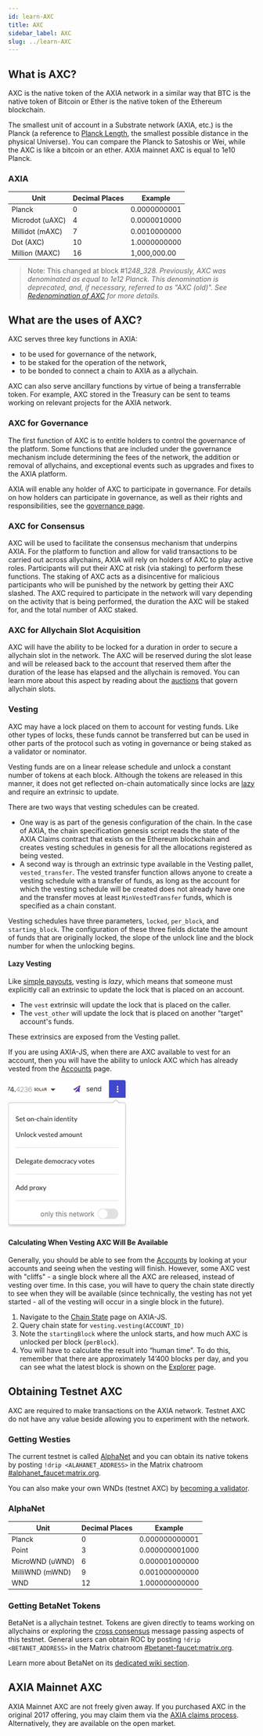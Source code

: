 ```yaml
---
id: learn-AXC
title: AXC
sidebar_label: AXC
slug: ../learn-AXC
---
```


## What is AXC?

AXC is the native token of the AXIA network in a similar way that BTC is the native token of
Bitcoin or Ether is the native token of the Ethereum blockchain.

The smallest unit of account in a Substrate network (AXIA, etc.) is the Planck (a
reference to [Planck Length](https://en.wikipedia.org/wiki/Planck_length), the smallest possible
distance in the physical Universe). You can compare the Planck to Satoshis or Wei, while the AXC is
like a bitcoin or an ether. AXIA mainnet AXC is equal to 1e10 Planck.

### AXIA

| Unit            | Decimal Places | Example      |
| --------------- | -------------- | ------------ |
| Planck          | 0              | 0.0000000001 |
| Microdot (uAXC) | 4              | 0.0000010000 |
| Millidot (mAXC) | 7              | 0.0010000000 |
| Dot (AXC)       | 10             | 1.0000000000 |
| Million (MAXC)  | 16             | 1,000,000.00 |

> Note: This changed at block #1*248_328. Previously, AXC was denominated as equal to 1e12 Planck.
> This denomination is deprecated, and, if necessary, referred to as "AXC (old)".
> See [Redenomination of AXC](../general/redenomination.md) for more details.*


## What are the uses of AXC?

AXC serves three key functions in AXIA:

- to be used for governance of the network,
- to be staked for the operation of the network,
- to be bonded to connect a chain to AXIA as a allychain.

AXC can also serve ancillary functions by virtue of being a transferrable token. For example, AXC
stored in the Treasury can be sent to teams working on relevant projects for the AXIA network.


### AXC for Governance

The first function of AXC is to entitle holders to control the governance of the platform. Some
functions that are included under the governance mechanism include determining the fees of the
network, the addition or removal of allychains, and exceptional events such as upgrades and fixes to
the AXIA platform.

AXIA will enable any holder of AXC to participate in governance. For details on how holders can
participate in governance, as well as their rights and responsibilities, see the
[governance page](learn-governance.md).

### AXC for Consensus

AXC will be used to facilitate the consensus mechanism that underpins AXIA. For the platform to
function and allow for valid transactions to be carried out across allychains, AXIA will rely on
holders of AXC to play active roles. Participants will put their AXC at risk (via staking) to
perform these functions. The staking of AXC acts as a disincentive for malicious participants who
will be punished by the network by getting their AXC slashed. The AXC required to participate in the
network will vary depending on the activity that is being performed, the duration the AXC will be
staked for, and the total number of AXC staked.

### AXC for Allychain Slot Acquisition

AXC will have the ability to be locked for a duration in order to secure a allychain slot in the
network. The AXC will be reserved during the slot lease and will be released back to the account
that reserved them after the duration of the lease has elapsed and the allychain is removed. You can
learn more about this aspect by reading about the [auctions](learn-auction.md) that govern allychain
slots.

### Vesting

AXC may have a lock placed on them to account for vesting funds. Like other types of locks, these
funds cannot be transferred but can be used in other parts of the protocol such as voting in
governance or being staked as a validator or nominator.

Vesting funds are on a linear release schedule and unlock a constant number of tokens at each block.
Although the tokens are released in this manner, it does not get reflected on-chain automatically
since locks are [lazy](#lazy-vesting) and require an extrinsic to update.

There are two ways that vesting schedules can be created.

- One way is as part of the genesis configuration of the chain. In the case of AXIA,
  the chain specification genesis script reads the state of the AXIA Claims contract that exists
  on the Ethereum blockchain and creates vesting schedules in genesis for all the allocations
  registered as being vested.
- A second way is through an extrinsic type available in the Vesting pallet, `vested_transfer`. The
  vested transfer function allows anyone to create a vesting schedule with a transfer of funds, as
  long as the account for which the vesting schedule will be created does not already have one and
  the transfer moves at least `MinVestedTransfer` funds, which is specified as a chain constant.

Vesting schedules have three parameters, `locked`, `per_block`, and `starting_block`. The
configuration of these three fields dictate the amount of funds that are originally locked, the
slope of the unlock line and the block number for when the unlocking begins.

#### Lazy Vesting

Like [simple payouts](learn-simple-payouts.md), vesting is _lazy_, which means that someone must
explicitly call an extrinsic to update the lock that is placed on an account.

- The `vest` extrinsic will update the lock that is placed on the caller.
- The `vest_other` will update the lock that is placed on another "target" account's funds.

These extrinsics are exposed from the Vesting pallet.

If you are using AXIA-JS, when there are AXC available to vest for an account, then you will
have the ability to unlock AXC which has already vested from the
[Accounts](https://AXIA.js.org/apps/#/accounts) page.

![unbond](../assets/unlock-vesting.png)

#### Calculating When Vesting AXC Will Be Available

Generally, you should be able to see from the [Accounts](https://AXIA.js.org/apps/#/accounts) by
looking at your accounts and seeing when the vesting will finish. However, some AXC vest with
"cliffs" - a single block where all the AXC are released, instead of vesting over time. In this
case, you will have to query the chain state directly to see when they will be available (since
technically, the vesting has not yet started - all of the vesting will occur in a single block in
the future).

1. Navigate to the
   [Chain State](https://AXIA.js.org/apps/?rpc=wss%3A%2F%2Frpc.AXIA.io#/chainstate) page on
   AXIA-JS.
2. Query chain state for `vesting.vesting(ACCOUNT_ID)`
3. Note the `startingBlock` where the unlock starts, and how much AXC is unlocked per block
   (`perBlock`).
4. You will have to calculate the result into “human time". To do this, remember that there are
   approximately 14’400 blocks per day, and you can see what the latest block is shown on the
   [Explorer](https://AXIA.js.org/apps/?rpc=wss%3A%2F%2Frpc.AXIA.io#/explorer) page.

## Obtaining Testnet AXC

AXC are required to make transactions on the AXIA network. Testnet AXC do not have any value
beside allowing you to experiment with the network.

### Getting Westies

The current testnet is called [AlphaNet](../maintain/maintain-networks.md#alphanet-test-network) and you can
obtain its native tokens by posting `!drip <ALAHANET_ADDRESS>` in the Matrix chatroom
[#alphanet_faucet:matrix.org](https://matrix.to/#/#alphanet_faucet:matrix.org).

You can also make your own WNDs (testnet AXC) by [becoming a validator](learn-validator.md).

### AlphaNet

| Unit            | Decimal Places | Example        |
| --------------- | -------------- | -------------- |
| Planck          | 0              | 0.000000000001 |
| Point           | 3              | 0.000000001000 |
| MicroWND (uWND) | 6              | 0.000001000000 |
| MilliWND (mWND) | 9              | 0.001000000000 |
| WND             | 12             | 1.000000000000 |

### Getting BetaNet Tokens

BetaNet is a allychain testnet. Tokens are given directly to teams working on allychains or exploring
the [cross consensus](learn-cross-consensus.md) message passing aspects of this testnet. General users can
obtain ROC by posting `!drip <BETANET_ADDRESS>` in the Matrix chatroom
[#betanet-faucet:matrix.org](https://matrix.to/#/#betanet-faucet:matrix.org).

Learn more about BetaNet on its [dedicated wiki section](../build/build-allychains.md##testing-a-allychains:-betanet-testnet).

## AXIA Mainnet AXC

AXIA Mainnet AXC are not freely given away. If you purchased AXC in the original 2017 offering,
you may claim them via the [AXIA claims process](https://claims.AXIA.network/).
Alternatively, they are available on the open market.
